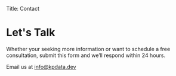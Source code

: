 Title: Contact

# Let's Talk
Whether your seeking more information or want to schedule a free consultation, submit this form and we’ll respond within 24 hours.

Email us at [info@kpdata.dev](mailto:info@kpdata.dev)